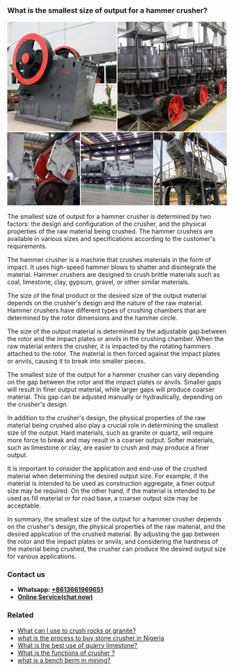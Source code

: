 <h3>What is the smallest size of output for a hammer crusher?</h3><img src='1701744819.jpg' alt=''><p>The smallest size of output for a hammer crusher is determined by two factors: the design and configuration of the crusher, and the physical properties of the raw material being crushed. The hammer crushers are available in various sizes and specifications according to the customer's requirements.</p><p>The hammer crusher is a machine that crushes materials in the form of impact. It uses high-speed hammer blows to shatter and disintegrate the material. Hammer crushers are designed to crush brittle materials such as coal, limestone, clay, gypsum, gravel, or other similar materials.</p><p>The size of the final product or the desired size of the output material depends on the crusher's design and the nature of the raw material. Hammer crushers have different types of crushing chambers that are determined by the rotor dimensions and the hammer circle.</p><p>The size of the output material is determined by the adjustable gap between the rotor and the impact plates or anvils in the crushing chamber. When the raw material enters the crusher, it is impacted by the rotating hammers attached to the rotor. The material is then forced against the impact plates or anvils, causing it to break into smaller pieces.</p><p>The smallest size of the output for a hammer crusher can vary depending on the gap between the rotor and the impact plates or anvils. Smaller gaps will result in finer output material, while larger gaps will produce coarser material. This gap can be adjusted manually or hydraulically, depending on the crusher's design.</p><p>In addition to the crusher's design, the physical properties of the raw material being crushed also play a crucial role in determining the smallest size of the output. Hard materials, such as granite or quartz, will require more force to break and may result in a coarser output. Softer materials, such as limestone or clay, are easier to crush and may produce a finer output.</p><p>It is important to consider the application and end-use of the crushed material when determining the desired output size. For example, if the material is intended to be used as construction aggregate, a finer output size may be required. On the other hand, if the material is intended to be used as fill material or for road base, a coarser output size may be acceptable.</p><p>In summary, the smallest size of the output for a hammer crusher depends on the crusher's design, the physical properties of the raw material, and the desired application of the crushed material. By adjusting the gap between the rotor and the impact plates or anvils, and considering the hardness of the material being crushed, the crusher can produce the desired output size for various applications.</p><h3>Contact us</h3><ul><li><strong>Whatsapp:&nbsp;<a href="https://wa.me/8613661969651">+8613661969651</a></strong></li><li><a href="https://swt.shibang-china.com/?git&amp;zhl&amp;What is the smallest size of output for a hammer crusher"><strong>Online Service(chat now)</strong></a></li></ul><h3>Related</h3><ul><li><a href='What can I use to crush rocks or granite.md'>What can I use to crush rocks or granite?</a></li><li><a href='what is the process to buy stone crusher in Nigeria.md'>what is the process to buy stone crusher in Nigeria</a></li><li><a href='What is the best use of quarry limestone.md'>What is the best use of quarry limestone?</a></li><li><a href='What is the functions of crusher .md'>What is the functions of crusher ?</a></li><li><a href='what is a bench berm in mining.md'>what is a bench berm in mining?</a></li></ul>